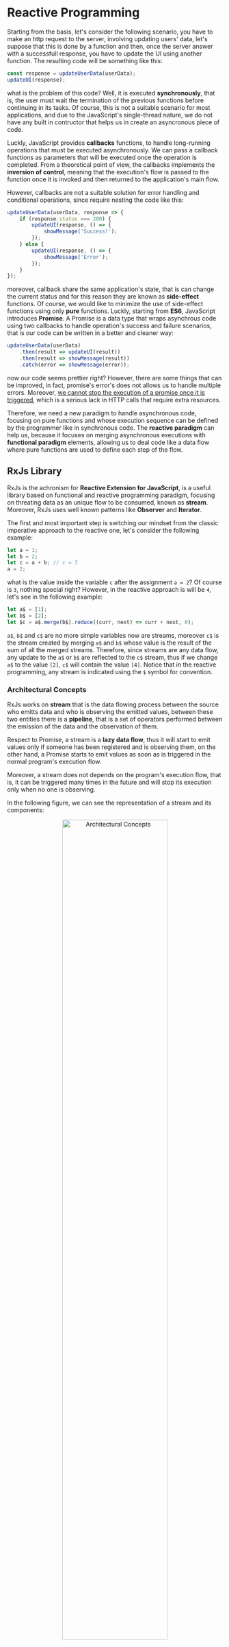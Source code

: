 # Reactive Programming

Starting from the basis, let's consider the following scenario, you have to make an http request to the server, involving updating users' data, let's suppose that this is done by a function and then, once the server answer with a successfull response, you have to update the UI using another function. The resulting code will be something like this:

```javascript
const response = updateUserData(userData);
updateUI(response);
```

what is the problem of this code? Well, it is executed **synchronously**, that is, the user must wait the termination of the previous functions before continuing in its tasks. Of course, this is not a suitable scenario for most applications, and due to the JavaScript's single-thread nature, we do not have any built in contructor that helps us in create an asyncronous piece of code. 

Luckly, JavaScript provides **callbacks** functions, to handle long-running operations that must be executed asynchronously. We can pass a callback functions as parameters that will be executed once the operation is completed. From a theoretical point of view, the callbacks implements the **inversion of control**, meaning that the execution's flow is passed to the function once it is invoked and then returned to the application's main flow. 

However, callbacks are not a suitable solution for error handling and conditional operations, since require nesting the code like this:

```javascript
updateUserData(userData, response => {
    if (response.status === 200) {
        updateUI(response, () => {
            showMessage('Success!');
        });
    } else {
        updateUI(response, () => {
            showMessage('Error');
        });
    }
});
```

moreover, callback share the same application's state, that is can change the current status and for this reason they are known as **side-effect** functions. Of course, we would like to minimize the use of side-effect functions using only **pure** functions. Luckly, starting from **ES6**, JavaScript introduces **Promise**. A Promise is a data type that wraps asynchrous code using two callbacks to handle operation's success and failure scenarios, that is our code can be written in a better and cleaner way:

```javascript
updateUserData(userData)
    .then(result => updateUI(result))
    .then(result => showMessage(result))
    .catch(error => showMessage(error));
```

now our code seems prettier right? However, there are some things that can be improved, in fact, promise's error's does not allows us to handle multiple errors. Moreover, <u>we cannot stop the execution of a promise once it is triggered</u>, which is a serious lack in HTTP calls that require extra resources.

Therefore, we need a new paradigm to handle asynchronous code, focusing on pure functions and whose execution sequence can be defined by the programmer like in synchronous code. The **reactive paradigm** can help us, because it focuses on merging asynchronous executions with **functional paradigm** elements, allowing us to deal code like a data flow where pure functions are used to define each step of the flow.

## RxJs Library

RxJs is the achronism for **Reactive Extension for JavaScript**, is a useful library based on functional and reactive programming paradigm, focusing on threating data as an unique flow to be consumed, known as **stream**. Moreover, RxJs uses well known patterns like **Observer** and **Iterator**. 

The first and most important step is switching our mindset from the classic imperative approach to the reactive one, let's consider the following example:

```javascript
let a = 1;
let b = 2;
let c = a + b; // c = 3
a = 2; 
```

what is the value inside the variable `c` after the assignment `a = 2`?  Of course is `3`, nothing special right? However, in the reactive approach is will be `4`, let's see in the following example:

```javascript
let a$ = [1];
let b$ = [2];
let $c = a$.merge(b$).reduce((curr, next) => curr + next, 0);
```

`a$`, `b$` and `c$` are no more simple variables now are streams, moreover `c$` is the stream created by merging `a$` and `b$` whose value is the result of the sum of all the merged streams. Therefore, since streams are any data flow, any update to the `a$` or `b$` are reflected to the `c$` stream, thus if we change `a$` to the value `[2]`, `c$` will contain the value `[4]`. Notice that in the reactive programming, any stream is indicated using the `$` symbol for convention.

### Architectural Concepts

RxJs works on **stream** that is the data flowing process between the source who emitts data and who is observing the emitted values, between these two entities there is a **pipeline**, that is a set of operators performed between the emission of the data and the observation of them. 

Respect to Promise, a stream is a **lazy data flow**, thus it will start to emit values only if someone has been registered and is observing them, on the other hand, a Promise starts to emit values as soon as is triggered in the normal program's execution flow.

Moreover, a stream does not depends on the program's execution flow, that is, it can be triggered many times in the future and will stop its execution only when no one is observing. 

In the following figure, we can see the representation of a stream and its components: 

<p align="center">
    <img src="./assets/Architectural Concepts.png" alt="Architectural Concepts" style="width:70%">
</p>

* The **observable** is the source of the data that emit values and whose can be observed, thecnically, it is known also as **producer**.

* The values emitted by the observable flows in a **pipe** where some **operators** can be used to transform data before reaching their final destination. There is no limit on the number of operators that can be add in a pipe, moreover, the operators are pure functions as in functional programming.

* Last, the entity who is observing values emitted by the observable is the **observer**, knwon as the **consumer**.

As you can see, the data can flow starting only from the producer and reaching the consumer as final destination, it is not possible to create an alternative flow. Moreover, as you can see, once a consumer is attached looking for values emitted by a producer, the values can be emitted in time indepedently by the program's main flow.

## Observer Design Pattern
RxJs and Reactive Programming are based on the [`Observer Design Pattern`](https://en.wikipedia.org/wiki/Observer_pattern#:~:text=In%20software%20design%20and%20engineering,calling%20one%20of%20their%20methods.), in this section we are going to examine this Design Pattern and we will show an example of it in the [`index.ts`](./index.ts) file.

Sometimes we have to define a sort of dependency between our project's entitites, moreover we would like to notify to each of these entities any updates that occur in another one. From a software perspective, we would like to have high levels of **cohesion** and low levels of **coupling**. That is, low level of coupling means that any changes in an entity must not affect any other, and high level of cohesion means that an entity must focus on a single purpose.

Consider the following scenario: there is a set of devices connected to a temperature sensor, any new device can be connected to the sensor without additional effort, and any status change of the temperature must be notified from the sensor to each connected device. Observer describes how this scenario can be implemented, creating the relationships between the emitter of the events (that is the temperature sensor) and the listeners (the devices). Sometimes you probabily heard about this interaction as **publish-subscribe**.

Let's see now how the pattern is concretly implemented:

<p align="center">
    <img src="./assets/Observer.png" alt="Observer Design Pattern" style="width:70%">
</p>

there are two main entities in that UML diagram, the **Subject** and the **Observer**, the former is the source of events that a Observer can listen and change its internal state. The Subject contains a list of subscribed Observer to inform them when new values are going to be emitted. The **ConcreteSubject** is the actual Subject that emits events, and contains a list of Observer to which notify the updates. Finally, the **ConcreteObserver** is the real Observer containing an internal state.

That is, the pattern can be useful in the following scenarios:

* When we would like to have a relationship between objects without knowing the exact number of entities involved.
* When updates must be notified in a broadcast manner to each object connected to a specific one.

moreover, there are pros and cons in using this pattern:

* There is a **weak relationship** between Subjects and Observers, that is, an Observer from another level of part of the project, can listen for changes emitted by the Subject in another part. There is no need to change the code if there is no more the relationsip between the Observer and the Subject.

* Changes from the Subject and emitted to each Observer using **broadcast comunication** without the Subject kwnows who is listening for them.

* However, without knowing who is listening for changes, some updates can cause errors and having an excessive cost for some of the Observers. 

Now, we will show an example of this pattern in a real example. Notice that we are going to use names that are used in RxJs to desribe how these elements works in the library. Let's consider the previous example of the sensor and the devices, starting from creating the interfaces Observer and Subject, however, we would like to trace the subscription of the Observer in the Subject using an uuid created each time in the Observer. The abstract classes that we will use as Subject and Observer are the following:

```typescript
abstract class Subject<T> {
    private readonly observers: Array<Observer<T>>;

    public constructor() {
        this.observers = new Array<Observer<T>>();
    }

    public abstract subscribe(observer: Observer<T>): void;
    public abstract emit(value: T): void;
    public abstract close(): void;
}

abstract class Observer<T> {
    private readonly uuid: string;

    public constructor() {
        this.uuid = uuidv4()
    }

    public abstract next(value: T): void;
    public abstract closed(): void;
}
```

now, we are going the create the concrete classes that simulate the Sensor and the Devices. The sensor must implement the Subject class, and will emit strings representing the numeric value of the temperature. Each time a new value is detected from the Sensor, is notified to each registered Observer. However, if someone is disconnecting the Sensor from the network (invoking the `close` method), the new status will be notified to each attached Device, and then a variable will be used to avoid emission of new temperature's values.

```typescript
class Sensor extends Subject<string> {

    public constructor() {
        super();
    }

    public override subscribe(observer: Observer<string>): void {
        this.observers.push(observer);
    }
    public override emit(value: string): void {
        if (!this.isClosed) {
            this.observers.forEach((observer) => observer.next(value));
        }
    }

    public override close(): void {
        if (!this.isClosed) {
            this.observers.forEach((observer) => observer.closed());
            this.isClosed = true;
        }
    }
}
```

let's consider now the two ConcreteObservable represented by the classes `IOSDevice` and `AndroidDevice` both extending the class `Observable`. Each device implements its version of the `next` method, and each one has a different internal state that is represented by the values emitted from the Sensor, and having some statistical measurements of the temperatures emitted from the Subject:

```typescript
class AndroidDevice extends Observer<string> {

    private readonly temperatures: Array<string>;

    public constructor() {
        super();
        this.temperatures = [];
    }

    public get mean() {
        return this.temperatures 
            .map((temperature) => parseInt(temperature) / this.temperatures.length)
            .reduce((acc, temperature) => acc + temperature, 0);
    }

    public override next(value: string): void {
        this.temperatures.push(value);
        console.log(`[AndroidDevice] - temperature ${value}`);
    }

    public override closed(): void {
        console.log('The sensor is disconnected!');
    }
}

class IOSDevice extends Observer<string> {

    private readonly temperatures: Array<string>;

    public constructor() {
        super();
        this.temperatures = [];
    }

    public get min() {
        return this.temperatures
            .sort((aTemperature, bTemperature) => parseInt(aTemperature) - parseInt(bTemperature))
            .at(0);
    }

    public get max() {
        return this.temperatures
            .sort((aTemperature, bTemperature) => parseInt(bTemperature) - parseInt(aTemperature))
            .at(0);
    }

    public override next(value: string): void {
        this.temperatures.push(value);
        console.log(`[IOS] - temperature ${value}`)
    }

    public override closed(): void {
        console.log('The sensor is disconnected!');
    }
}
```

Therefore, as you will see from the complete example shown in [`index.ts`](./index.ts), after that a ConcreteObserver is subscripted to the Subject, the `next` function will be triggered and after that the Sensor has been disconnected, each Device will not listen for additional values, even if some values will be emitted from the Sensor later.